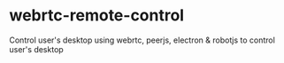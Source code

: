 # webrtc-remote-control
Control user's desktop using webrtc,  peerjs, electron &amp; robotjs to control user's desktop
